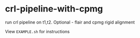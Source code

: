 # crl-pipeline-with-cpmg
run crl pipeline on t1,t2. Optional - flair and cpmg rigid alignment

View `EXAMPLE.sh` for instructions 
